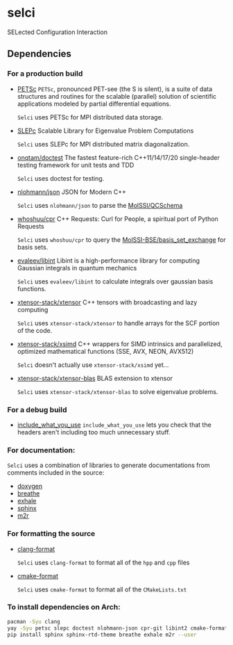 # selci
SELected Configuration Interaction

## Dependencies

### For a production build
- [PETSc](https://gitlab.com/petsc/petsc)
   `PETSc`, pronounced PET-see (the S is silent), is a suite of data structures and routines for the scalable (parallel) solution of scientific applications modeled by partial differential equations.

   `Selci` uses PETSc for MPI distributed data storage.
- [SLEPc](https://gitlab.com/slepc/slepc)
   Scalable Library for Eigenvalue Problem Computations

   `Selci` uses SLEPc for MPI distributed matrix diagonalization.
- [onqtam/doctest](https://github.com/onqtam/doctest)
   The fastest feature-rich C++11/14/17/20 single-header testing framework for unit tests and TDD 

   `Selci` uses doctest for testing.
- [nlohmann/json](https://github.com/nlohmann/json)
   JSON for Modern C++

   `Selci` uses `nlohmann/json` to parse the [MolSSI/QCSchema](https://github.com/MolSSI/QCSchema)
- [whoshuu/cpr](https://github.com/whoshuu/cpr)
   C++ Requests: Curl for People, a spiritual port of Python Requests

   `Selci` uses `whoshuu/cpr` to query the [MolSSI-BSE/basis_set_exchange](https://github.com/MolSSI-BSE/basis_set_exchange) for basis sets.
- [evaleev/libint](https://github.com/evaleev/libint)
   Libint is a high-performance library for computing Gaussian integrals in quantum mechanics

   `Selci` uses `evaleev/libint` to calculate integrals over gaussian basis functions.
- [xtensor-stack/xtensor](https://github.com/xtensor-stack/xtensor)
   C++ tensors with broadcasting and lazy computing 

   `Selci` uses `xtensor-stack/xtensor` to handle arrays for the SCF portion of the code.
- [xtensor-stack/xsimd](https://github.com/xtensor-stack/xsimd)
   C++ wrappers for SIMD intrinsics and parallelized, optimized mathematical functions (SSE, AVX, NEON, AVX512)

   `Selci` doesn't actually use `xtensor-stack/xsimd` yet...

- [xtensor-stack/xtensor-blas](https://github.com/xtensor-stack/xtensor-blas)
   BLAS extension to xtensor 

   `Selci` uses `xtensor-stack/xtensor-blas` to solve eigenvalue problems.
### For a debug build
- [include_what_you_use](https://github.com/include-what-you-use/include-what-you-use)
   `include_what_you_use` lets you check that the headers aren't including too much unnecessary stuff.

### For documentation:
`Selci` uses a combination of libraries to generate documentations from comments included in the source:
- [doxygen](http://www.doxygen.nl/)
- [breathe](https://github.com/michaeljones/breathe)
- [exhale](https://github.com/svenevs/exhale)
- [sphinx](http://www.sphinx-doc.org/en/master/)
- [m2r](https://github.com/miyakogi/m2r)

### For formatting the source
- [clang-format](https://clang.llvm.org/)
   
   `Selci` uses `clang-format` to format all of the `hpp` and `cpp` files
- [cmake-format](https://github.com/cheshirekow/cmake_format)

   `Selci` uses `cmake-format` to format all of the `CMakeLists.txt`

### To install dependencies on Arch:

```bash
pacman -Syu clang
yay -Syu petsc slepc doctest nlohmann-json cpr-git libint2 cmake-format include-what-you-use doxygen
pip install sphinx sphinx-rtd-theme breathe exhale m2r --user
```
